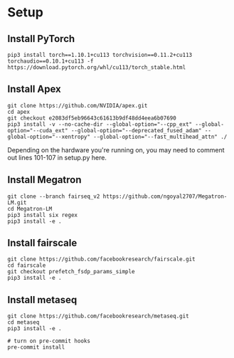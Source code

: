 # Setup

## Install PyTorch
```
pip3 install torch==1.10.1+cu113 torchvision==0.11.2+cu113 torchaudio==0.10.1+cu113 -f https://download.pytorch.org/whl/cu113/torch_stable.html
```
## Install Apex
```
git clone https://github.com/NVIDIA/apex.git
cd apex
git checkout e2083df5eb96643c61613b9df48dd4eea6b07690
pip3 install -v --no-cache-dir --global-option="--cpp_ext" --global-option="--cuda_ext" --global-option="--deprecated_fused_adam" --global-option="--xentropy" --global-option="--fast_multihead_attn" ./
```
Depending on the hardware you're running on, you may need to comment out lines 101-107 in setup.py here.
## Install Megatron
```
git clone --branch fairseq_v2 https://github.com/ngoyal2707/Megatron-LM.git
cd Megatron-LM
pip3 install six regex
pip3 install -e .
```
## Install fairscale
```
git clone https://github.com/facebookresearch/fairscale.git
cd fairscale
git checkout prefetch_fsdp_params_simple
pip3 install -e .
```
## Install metaseq
```
git clone https://github.com/facebookresearch/metaseq.git
cd metaseq
pip3 install -e .

# turn on pre-commit hooks
pre-commit install
```
